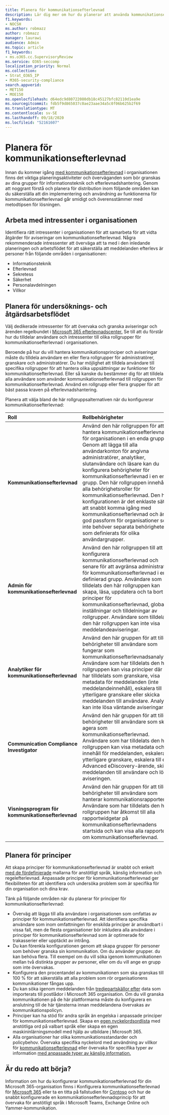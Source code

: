 ```yaml
---
title: Planera för kommunikationsefterlevnad
description: Lär dig mer om hur du planerar att använda kommunikationsefterlevnad i din organisation.
f1.keywords:
- NOCSH
ms.author: robmazz
author: robmazz
manager: laurawi
audience: Admin
ms.topic: article
f1_keywords:
- ms.o365.cc.SupervisoryReview
ms.service: O365-seccomp
localization_priority: Normal
ms.collection:
- Strat_O365_IP
- M365-security-compliance
search.appverid:
- MET150
- MOE150
ms.openlocfilehash: d64edc9d80722080db18c45127bfc82110d1ea9e
ms.sourcegitcommit: fdb5f9d865037c0ae23aae34a5c0f06b625b2f69
ms.translationtype: MT
ms.contentlocale: sv-SE
ms.lasthandoff: 09/18/2020
ms.locfileid: "52161607"
---
```

# <a name="plan-for-communication-compliance"></a>Planera för kommunikationsefterlevnad

Innan du kommer igång [med kommunikationsefterlevnad](communication-compliance.md) i organisationen finns det viktiga planeringsaktiviteter och överväganden som bör granskas av dina grupper för informationsteknik och efterlevnadshantering. Genom att noggrant förstå och planera för distribution inom följande områden kan du säkerställa att din implementering och användning av funktionerna för kommunikationsefterlevnad går smidigt och överensstämmer med metodtipsen för lösningen.

## <a name="work-with-stakeholders-in-your-organization"></a>Arbeta med intressenter i organisationen

Identifiera rätt intressenter i organisationen för att samarbeta för att vidta åtgärder för aviseringar om kommunikationsefterlevnad. Några rekommenderade intressenter att överväga att ta med [](communication-compliance.md#workflow) i den inledande planeringen och arbetsflödet för att säkerställa att meddelanden efterlevs är personer från följande områden i organisationen:

- Informationsteknik
- Efterlevnad
- Sekretess
- Säkerhet
- Personalavdelningen
- Villkor

## <a name="plan-for-the-investigation-and-remediation-workflow"></a>Planera för undersöknings- och åtgärdsarbetsflödet

Välj dedikerade intressenter för att övervaka och granska aviseringar och ärenden regelbundet i [Microsoft 365 efterlevnadscenter.](https://compliance.microsoft.com/) Se till att du förstår hur du tilldelar användare och intressenter till olika rollgrupper för kommunikationsefterlevnad i organisationen.

Beroende på hur du vill hantera kommunikationsprinciper och aviseringar måste du tilldela användare en eller flera rollgrupper för administratörer, granskare och administratörer. Du har möjlighet att tilldela användare till specifika rollgrupper för att hantera olika uppsättningar av funktioner för kommunikationsefterlevnad. Eller så kanske du bestämmer dig för att tilldela alla användare som använder kommunikationsefterlevnad till rollgruppen för kommunikationsefterlevnad. Använd en rollgrupp eller flera grupper för att bäst passa kraven på efterlevnadshantering.

Planera att välja bland de här rollgruppsalternativen när du konfigurerar kommunikationsefterlevnad:

|**Roll**|**Rollbehörigheter**|
|:-----|:-----|
| **Kommunikationsefterlevnad** | Använd den här rollgruppen för att hantera kommunikationsefterlevnad för organisationen i en enda grupp. Genom att lägga till alla användarkonton för angivna administratörer, analytiker, slutanvändare och läsare kan du konfigurera behörigheter för kommunikationsefterlevnad i en enda grupp. Den här rollgruppen innehåller alla behörighetsroller för kommunikationsefterlevnad. Den här konfigurationen är det enklaste sättet att snabbt komma igång med kommunikationsefterlevnad och är en god passform för organisationer som inte behöver separata behörigheter som definierats för olika användargrupper. |
| **Admin för kommunikationsefterlevnad** | Använd den här rollgruppen till att först konfigurera kommunikationsefterlevnad och senare för att avgränsa administratörer för kommunikationsefterlevnad i en definierad grupp. Användare som tilldelats den här rollgruppen kan skapa, läsa, uppdatera och ta bort principer för kommunikationsefterlevnad, globala inställningar och tilldelningar av rollgrupper. Användare som tilldelats den här rollgruppen kan inte visa meddelandeaviseringar. |
| **Analytiker för kommunikationsefterlevnad** | Använd den här gruppen för att tilldela behörigheter till användare som fungerar som kommunikationsefterlevnadsanalytiker. Användare som har tilldelats den här rollgruppen kan visa principer där de har tilldelats som granskare, visa metadata för meddelanden (inte meddelandeinnehåll), eskalera till ytterligare granskare eller skicka meddelanden till användare. Analytiker kan inte lösa väntande aviseringar. |
| **Communication Compliance Investigator** | Använd den här gruppen för att tilldela behörigheter till användare som ska agera som kommunikationsefterlevnad. Användare som har tilldelats den här rollgruppen kan visa metadata och innehåll för meddelanden, eskalera till ytterligare granskare, eskalera till ett Advanced eDiscovery-ärende, skicka meddelanden till användare och lösa aviseringen. |
| **Visningsprogram för kommunikationsefterlevnad** | Använd den här gruppen för att tilldela behörigheter till användare som hanterar kommunikationsrapporter. Användare som har tilldelats den här rollgruppen har åtkomst till alla rapportwidgetar på kommunikationsefterlevnadens startsida och kan visa alla rapporter om kommunikationsefterlevnad. |

## <a name="plan-for-policies"></a>Planera för principer

Att skapa principer för kommunikationsefterlevnad är snabbt och enkelt [med de fördefinierade](communication-compliance-feature-reference.md#policy-templates) mallarna för anstötligt språk, känslig information och regelefterlevnad. Anpassade principer för kommunikationsefterlevnad ger flexibiliteten för att identifiera och undersöka problem som är specifika för din organisation och dina krav.

Tänk på följande områden när du planerar för principer för kommunikationsefterlevnad:

- Överväg att lägga till alla användare i organisationen som omfattas av principer för kommunikationsefterlevnad. Att identifiera specifika användare som inom omfattningen för enskilda principer är användbart i vissa fall, men de flesta organisationer bör inkludera alla användare i principer för kommunikationsefterlevnad som är optimerade för trakasserier eller upptäckt av intrång.
- Du kan förenkla konfigurationen genom att skapa grupper för personer som behöver granska sin kommunikation. Om du använder grupper. du kan behöva flera. Till exempel om du vill söka igenom kommunikationen mellan två distinkta grupper av personer, eller om du vill ange en grupp som inte övervakas.
- Konfigurera den procentandel av kommunikationen som ska granskas till 100 % för att säkerställa att alla problem som rör organisationens kommunikationer fångas upp.
- Du kan söka igenom meddelanden från [tredjepartskällor efter](communication-compliance-feature-reference.md#supported-communication-types) data som importerats till postlådor i Microsoft 365 organisation. Om du vill granska kommunikationen på de här plattformarna måste du konfigurera en anslutning till de här tjänsterna innan meddelandena övervakas av kommunikationspolicyn.
- Principer kan ha stöd för andra språk än engelska i anpassade principer för kommunikationsefterlevnad. Skapa en [egen nyckelordsordlista](communication-compliance-feature-reference.md#custom-keyword-dictionaries) med anstötliga ord på valbart språk eller skapa en egen maskininlärningsmodell med hjälp av utbildare [i](classifier-get-started-with.md) Microsoft 365.
- Alla organisationer har olika kommunikationsstandarder och policybehov. Övervaka specifika nyckelord med användning av villkor för [kommunikationsefterlevnad](communication-compliance-feature-reference.md#conditional-settings) eller övervaka för specifika typer av information [med anpassade typer av känslig information.](create-a-custom-sensitive-information-type.md)

## <a name="ready-to-get-started"></a>Är du redo att börja?

Information om hur du konfigurerar kommunikationsefterlevnad för din Microsoft 365-organisation finns i Konfigurera kommunikationsefterlevnad för [Microsoft 365](communication-compliance-configure.md) eller ta en titta på fallstudien för [Contoso](communication-compliance-case-study.md) och hur de snabbt konfigurerade en kommunikationsefterlevnadsprincip för att övervaka för anstötligt språk i Microsoft Teams, Exchange Online och Yammer-kommunikation.
